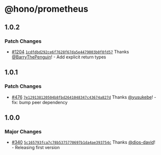 # @hono/prometheus

## 1.0.2

### Patch Changes

- [#1204](https://github.com/honojs/middleware/pull/1204) [`1cdfdbd292ce6f7628f67da5e4479003b0f0fd57`](https://github.com/honojs/middleware/commit/1cdfdbd292ce6f7628f67da5e4479003b0f0fd57) Thanks [@BarryThePenguin](https://github.com/BarryThePenguin)! - Add explicit return types

## 1.0.1

### Patch Changes

- [#476](https://github.com/honojs/middleware/pull/476) [`7e129138120504b8fbd2641048347c43674a827d`](https://github.com/honojs/middleware/commit/7e129138120504b8fbd2641048347c43674a827d) Thanks [@yusukebe](https://github.com/yusukebe)! - fix: bump peer dependency

## 1.0.0

### Major Changes

- [#340](https://github.com/honojs/middleware/pull/340) [`5c165793fca7c78b5375770697b1da4ae393754c`](https://github.com/honojs/middleware/commit/5c165793fca7c78b5375770697b1da4ae393754c) Thanks [@dios-david](https://github.com/dios-david)! - Releasing first version
